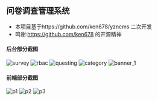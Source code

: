 ## 问卷调查管理系统
- 本项目基于https://github.com/ken678/yzncms 二次开发
- 鸣谢:https://github.com/ken678 的开源精神

#### 后台部分截图
![survey](https://github.com/user-attachments/assets/e7218f28-3a6c-45c0-9eef-102724c67616)
![rbac](https://github.com/user-attachments/assets/b035a8ce-04f2-4b8a-99c1-e0e2457cac9d)
![questing](https://github.com/user-attachments/assets/d25c3dd3-897e-4cc2-9aa5-a7d762ae1dc3)
![category](https://github.com/user-attachments/assets/0fc6ad9d-8e2c-4e9c-9ff7-457784cd41e2)
![banner_1](https://github.com/user-attachments/assets/2858007d-3e8b-4044-9a7f-11900b319e79)

#### 前端部分截图
![p1](https://github.com/user-attachments/assets/c7940bd0-5d8b-4716-852d-9a0327b39e87)
![p2](https://github.com/user-attachments/assets/e483edb0-b1af-444c-a3a4-2979f7ba494f)
![p3](https://github.com/user-attachments/assets/55480ee7-21fb-4b56-87d8-2acf4e885fad)

